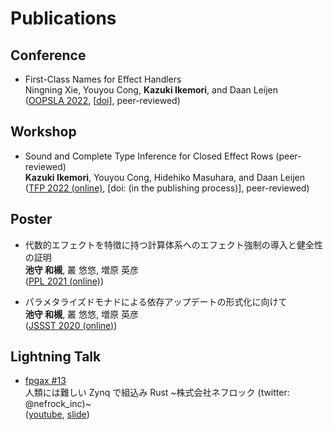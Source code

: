 # Publications

## Conference

- First-Class Names for Effect Handlers  
  Ningning Xie, Youyou Cong, **Kazuki Ikemori**, and Daan Leijen  
  ([OOPSLA 2022](https://2022.splashcon.org/track/splash-2022-oopsla), \[[doi](https://dl.acm.org/doi/10.1145/3563289)\], peer-reviewed)

## Workshop

- Sound and Complete Type Inference for Closed Effect Rows (peer-reviewed)  
  **Kazuki Ikemori**, Youyou Cong, Hidehiko Masuhara, and Daan Leijen  
  ([TFP 2022 (online)](https://trendsfp.github.io/2022/), [doi: (in the publishing process)], peer-reviewed)

## Poster

- 代数的エフェクトを特徴に持つ計算体系へのエフェクト強制の導入と健全性の証明  
  **池守 和槻**, 叢 悠悠, 増原 英彦  
  ([PPL 2021 (online)](https://jssst-ppl.org/workshop/2021/index.html))

- パラメタライズドモナドによる依存アップデートの形式化に向けて  
  **池守 和槻**, 叢 悠悠, 増原 英彦  
  ([JSSST 2020 (online)](https://jssst2020.wordpress.com/program/))

## Lightning Talk

- [fpgax #13](https://fpgax.connpass.com/event/243889/)  
  人類には難しい Zynq で組込み Rust \~株式会社ネフロック (twitter: @nefrock_inc)\~  
  ([youtube](https://www.youtube.com/watch?v=MkanIDrHcGY&t=226s), [slide](https://speakerdeck.com/ikemori/ren-lei-nihanan-siizynqdezu-miip-mirust))
